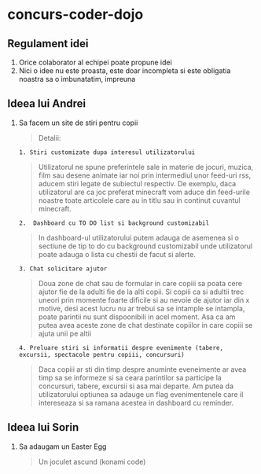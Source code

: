 # concurs-coder-dojo
## Regulament idei

1. Orice colaborator al echipei poate propune idei
2. Nici o idee nu este proasta, este doar incompleta si este obligatia noastra sa o imbunatatim, impreuna


## Ideea lui Andrei
1.  Sa facem un site de stiri pentru copii 

     > Detalii: 
     
        1. Stiri customizate dupa interesul utilizatorului
       >  Utilizatorul ne spune preferintele sale in materie de jocuri, muzica, film sau desene animate  iar noi prin intermediul unor feed-uri rss, aducem stiri legate de subiectul respectiv. De exemplu, daca utilizatorul are ca joc preferat minecraft vom aduce din feed-urile noastre toate articolele care au in titlu sau in continut cuvantul minecraft.
       
       
        2.  Dashboard cu TO DO list si background customizabil 
     >  In dashboard-ul utilizatorului putem adauga de asemenea si o sectiune de tip to do cu background customizabil unde utilizatorul poate adauga o lista cu chestii de facut si alerte.
     
        3. Chat solicitare ajutor
      > Doua zone de chat sau de formular in care copiii sa poata cere ajutor fie de la adulti fie de la alti copii. Si copiii ca si adultii trec uneori prin momente foarte dificile si au nevoie de ajutor iar din x motive, desi acest lucru nu ar trebui sa se intample se intampla, poate parintii nu sunt dispoonibili in acel moment. Asa ca am putea avea aceste zone de chat destinate copiilor in care copiii se ajuta unii pe altii
      
        4. Preluare stiri si informatii despre evenimente (tabere, excursii, spectacole pentru copiii, concursuri)
      >  Daca copiii ar sti din timp despre anuminte eveneimente ar avea timp sa se informeze si sa ceara parintilor sa participe la concursuri, tabere, excursii si asa mai departe. Am putea da utilizatorului optiunea sa adauge un flag evenimentenele care il intereseaza si sa ramana acestea in dashboard cu reminder. 

## Ideea lui Sorin
1. Sa adaugam un Easter Egg

    > Un joculet ascund (konami code)      


